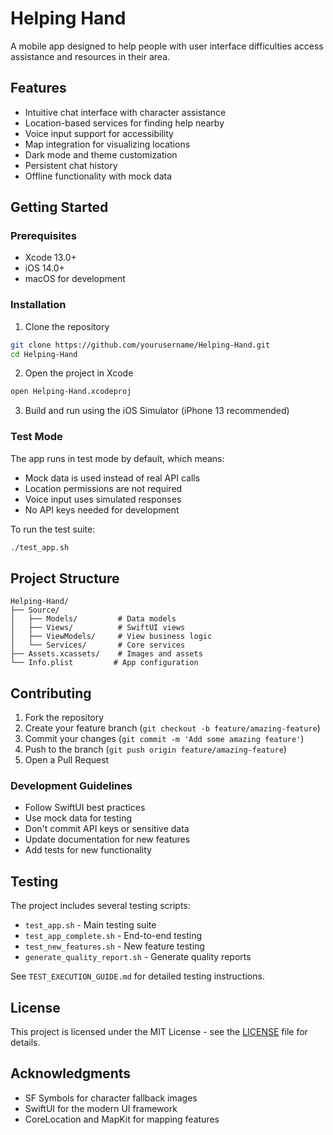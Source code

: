 # Helping Hand

A mobile app designed to help people with user interface difficulties access assistance and resources in their area.

## Features

- Intuitive chat interface with character assistance
- Location-based services for finding help nearby
- Voice input support for accessibility
- Map integration for visualizing locations
- Dark mode and theme customization
- Persistent chat history
- Offline functionality with mock data

## Getting Started

### Prerequisites

- Xcode 13.0+
- iOS 14.0+
- macOS for development

### Installation

1. Clone the repository

```bash
git clone https://github.com/yourusername/Helping-Hand.git
cd Helping-Hand
```

2. Open the project in Xcode

```bash
open Helping-Hand.xcodeproj
```

3. Build and run using the iOS Simulator (iPhone 13 recommended)

### Test Mode

The app runs in test mode by default, which means:

- Mock data is used instead of real API calls
- Location permissions are not required
- Voice input uses simulated responses
- No API keys needed for development

To run the test suite:

```bash
./test_app.sh
```

## Project Structure

```
Helping-Hand/
├── Source/
│   ├── Models/         # Data models
│   ├── Views/          # SwiftUI views
│   ├── ViewModels/     # View business logic
│   └── Services/       # Core services
├── Assets.xcassets/    # Images and assets
└── Info.plist         # App configuration
```

## Contributing

1. Fork the repository
2. Create your feature branch (`git checkout -b feature/amazing-feature`)
3. Commit your changes (`git commit -m 'Add some amazing feature'`)
4. Push to the branch (`git push origin feature/amazing-feature`)
5. Open a Pull Request

### Development Guidelines

- Follow SwiftUI best practices
- Use mock data for testing
- Don't commit API keys or sensitive data
- Update documentation for new features
- Add tests for new functionality

## Testing

The project includes several testing scripts:

- `test_app.sh` - Main testing suite
- `test_app_complete.sh` - End-to-end testing
- `test_new_features.sh` - New feature testing
- `generate_quality_report.sh` - Generate quality reports

See `TEST_EXECUTION_GUIDE.md` for detailed testing instructions.

## License

This project is licensed under the MIT License - see the [LICENSE](LICENSE) file for details.

## Acknowledgments

- SF Symbols for character fallback images
- SwiftUI for the modern UI framework
- CoreLocation and MapKit for mapping features

